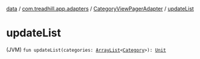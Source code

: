 [data](../../index.md) / [com.treadhill.app.adapters](../index.md) / [CategoryViewPagerAdapter](index.md) / [updateList](./update-list.md)

# updateList

(JVM) `fun updateList(categories: `[`ArrayList`](https://kotlinlang.org/api/latest/jvm/stdlib/kotlin.collections/-array-list/index.html)`<`[`Category`](../../com.treadhill.app.data-types/-category/index.md)`>): `[`Unit`](https://kotlinlang.org/api/latest/jvm/stdlib/kotlin/-unit/index.html)